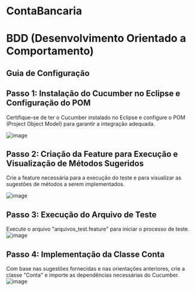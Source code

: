 # ContaBancaria

# BDD (Desenvolvimento Orientado a Comportamento)

## Guia de Configuração

## Passo 1: Instalação do Cucumber no Eclipse e Configuração do POM

 Certifique-se de ter o Cucumber instalado no Eclipse e configure o POM (Project Object Model) para garantir a integração adequada.
 
![image](https://github.com/albertberger/Conta_Bancaria/assets/114450295/cf09e6fa-59a2-4cb2-995d-a8772227cd1d)


## Passo 2: Criação da Feature para Execução e Visualização de Métodos Sugeridos 
Crie a feature necessária para a execução do teste e para visualizar as sugestões de métodos a serem implementados.

![image](https://github.com/albertberger/Conta_Bancaria/assets/114450295/9d353a0e-e72f-4627-ada7-5a44c8d6e7e5)

## Passo 3: Execução do Arquivo de Teste

Execute o arquivo "arquivos_test.feature" para iniciar o processo de teste.
![image](https://github.com/albertberger/Conta_Bancaria/assets/114450295/64b3ce2d-ee3d-43cb-a2a3-e968b842606f)

## Passo 4: Implementação da Classe Conta 
Com base nas sugestões fornecidas e nas orientações anteriores, crie a classe "Conta" e importe as dependências necessárias do Cucumber.
![image](https://github.com/albertberger/Conta_Bancaria/assets/114450295/e23e61e5-a329-4cde-b4f5-3a0e48859afe)
